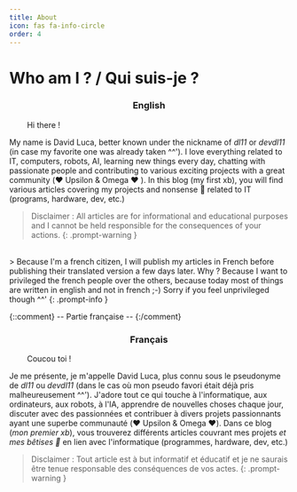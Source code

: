 ```yaml
---
title: About
icon: fas fa-info-circle
order: 4
---
```


# Who am I ? / Qui suis-je ?

<div style="text-align:center">
    <h3>English </h3>
</div>

&emsp;&emsp; Hi there !

My name is David Luca, better known under the nickname of _dl11_ or _devdl11_ (in case my favorite one was already taken ^^'). I love everything related to IT, computers, robots, AI, learning new things every day, chatting with passionate people and contributing to various exciting projects with a great community (❤️ Upsilon & Omega ❤️ ). In this blog (my first xb), you will find various articles covering my projects and nonsense 🚎 related to IT (programs, hardware, dev, etc.)
> Disclaimer : All articles are for informational and educational purposes and I cannot be held responsible for the consequences of your actions.
{: .prompt-warning }

<br>
> Because I'm a french citizen, I will publish my articles in French before publishing their translated version a few days later. Why ? Because I want to privileged the french people over the others, because today most of things are written in english and not in french ;-) Sorry if you feel unprivileged though ^^'
{: .prompt-info }

{::comment} -- Partie française -- {:/comment}

<div style="text-align:center">
    <h3>Français </h3>
</div>

&emsp;&emsp; Coucou toi !

Je me présente, je m'appelle David Luca, plus connu sous le pseudonyme de _dl11_ ou _devdl11_ (dans le cas où mon pseudo favori était déjà pris malheureusement ^^'). J'adore tout ce qui touche à l'informatique, aux ordinateurs, aux robots, à l'IA, apprendre de nouvelles choses chaque jour, discuter avec des passionnées et contribuer à divers projets passionnants ayant une superbe communauté (❤️ Upsilon & Omega ❤️). Dans ce blog (_mon premier xb_), vous trouverez différents articles couvrant mes projets _et mes bêtises 🚎_ en lien avec l'informatique (programmes, hardware, dev, etc.)
> Disclaimer : Tout article est à but informatif et éducatif et je ne saurais être tenue responsable des conséquences de vos actes.
{: .prompt-warning }